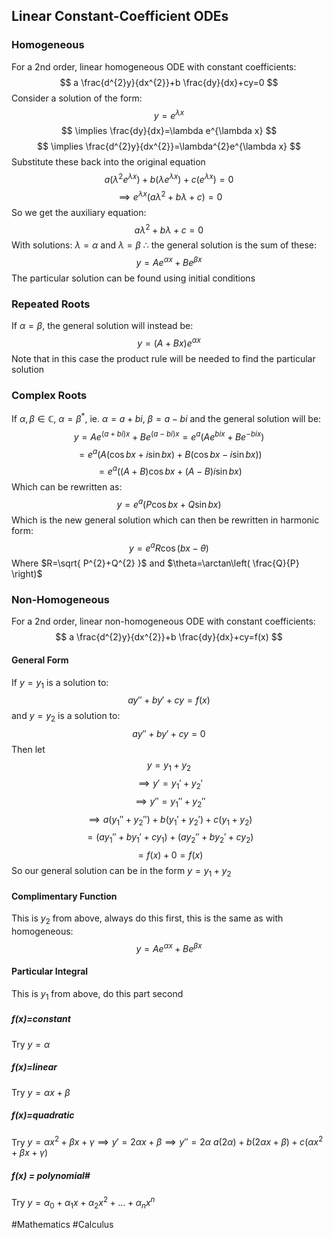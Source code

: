 ## Linear Constant-Coefficient ODEs
### Homogeneous

For a 2nd order, linear homogeneous ODE with constant coefficients:
$$
a \frac{d^{2}y}{dx^{2}}+b \frac{dy}{dx}+cy=0
$$
Consider a solution of the form:
$$
y=e^{\lambda x}
$$
$$
\implies \frac{dy}{dx}=\lambda e^{\lambda x}
$$
$$
\implies \frac{d^{2}y}{dx^{2}}=\lambda^{2}e^{\lambda x}
$$
Substitute these back into the original equation
$$
a(\lambda^{2}e^{\lambda x} )+b(\lambda e^{\lambda x})+c(e^{\lambda x})=0
$$
$$
\implies e^{\lambda x}(a\lambda^{2}+b\lambda+c)=0
$$
So we get the auxiliary equation:
$$
a\lambda^{2}+b\lambda+c=0
$$
With solutions: $\lambda=\alpha$ and $\lambda=\beta$
$\therefore$ the general solution is the sum of these:
$$
y=Ae^{\alpha x}+Be^{\beta x}
$$
The particular solution can be found using initial conditions
### Repeated Roots
If $\alpha=\beta$, the general solution will instead be:
$$
y=(A+Bx)e^{\alpha x}
$$
Note that in this case the product rule will be needed to find the particular solution
### Complex Roots
If $\alpha,\beta \in \mathbb{C}$, $\alpha=\beta ^{*}$, ie. $\alpha=a+bi$, $\beta=a-bi$ and the general solution will be:
$$
y=Ae^{(a+bi)x}+Be^{(a-bi)x}=e^{a}(Ae^{bix}+Be^{-bix})
$$
$$
=e^{a}(A(\cos bx+i\sin bx)+B(\cos bx-i\sin bx))
$$
$$
=e^{a}((A+B)\cos bx+(A-B)i\sin bx)
$$
Which can be rewritten as:
$$
y=e^{a}(P\cos bx+Q\sin bx)
$$
Which is the new general solution which can then be rewritten in harmonic form:
$$
y=e^{a}R\cos(bx-\theta)
$$
Where $R=\sqrt{ P^{2}+Q^{2} }$ and $\theta=\arctan\left( \frac{Q}{P} \right)$
### Non-Homogeneous
For a 2nd order, linear non-homogeneous ODE with constant coefficients:
$$
a \frac{d^{2}y}{dx^{2}}+b \frac{dy}{dx}+cy=f(x)
$$
#### General Form
If $y=y_{1}$ is a solution to:
$$
ay''+by'+cy=f(x)
$$
and $y=y_{2}$ is a solution to:
$$
ay''+by'+cy=0
$$
Then let 
$$
y=y_{1}+y_{2}
$$
$$
\implies y'=y_{1}'+y_{2}'
$$
$$
\implies y''=y_{1}''+y_{2}''
$$
$$
\implies a(y_{1}''+y_{2}'')+b(y_{1}'+y_{2}')+c(y_{1}+y_{2})
$$
$$
=(ay_{1}''+by_{1}'+cy_{1})+(ay_{2}''+by_{2}'+cy_{2})
$$
$$
=f(x)+0=f(x)
$$
So our general solution can be in the form $y=y_{1}+y_{2}$
#### Complimentary Function
This is $y_{2}$ from above, always do this first, this is the same as with homogeneous:
$$
y=Ae^{\alpha x}+Be^{\beta x}
$$
#### Particular Integral
This is $y_{1}$ from above, do this part second
##### f(x)=constant
Try $y=\alpha$
##### f(x)=linear
Try $y=\alpha x+\beta$
##### f(x)=quadratic
Try $y=\alpha x^{2}+\beta x+\gamma\implies y'=2\alpha x+\beta\implies y''=2\alpha$
$a(2\alpha)+b(2\alpha x+\beta )+c(\alpha x^2 + \beta x + \gamma )$
##### $f(x)$ = polynomial#
Try $y=\alpha_{0}+\alpha_{1}x+\alpha_{2}x^{2}+\dots+\alpha_{n}x^{n}$

#Mathematics #Calculus